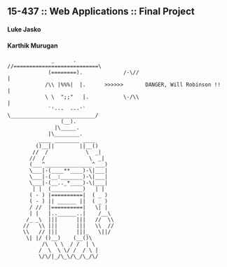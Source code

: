 

## 15-437 :: Web Applications :: Final Project

#### Luke Jasko
#### Karthik Murugan

                        
                        
                  _      .                   //===========================\
                 (========).             /-\//                             |
                /\\ |%%%|  |.      >>>>>>       DANGER, Will Robinson !!   |
                \ \  ";;"   |.           \-/\\                             |
                 `'---  ---'`                 \___________________________/
                     (__). 
                   |\_____.
                 |\________.                                                       
              ____ ________ ____
             ()__||        ||__()
            //  /            \  _|
           //  /              \  _|
           (___^_______________^___)
           \___|-(____**____)-\|___|
           \___|-(__:_______)-\|___|
           \___|-(__.._*____)-\|___|
            | |  (__________)   | |
           ( - ) |==========|  ( _ )
           ( - ) || ______ ||  ( _ )
           / //  |==========|   \| |
           | |   |..______..|    /__\
          /_ _\  |||      |||   //  \\
         //   \\ |||      |||   \\  //
         \\   // |||      |||_   \||/
          \| |/ ()__)    (__()\
               /\  \ \  / /  | \
              /  \  \ \/ /  / \ |
              \/\/|_/\_\/\_/\_/\/
                                            
                                            
                                            